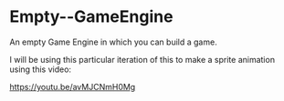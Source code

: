 # Empty--GameEngine
An empty Game Engine in which you can build a game.

I will be using this particular iteration of this to make a sprite animation using this video:

https://youtu.be/avMJCNmH0Mg
